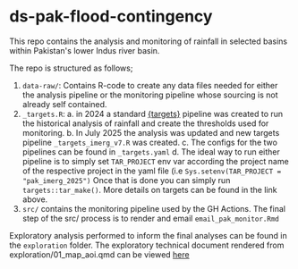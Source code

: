 
# ds-pak-flood-contingency

<!-- badges: start -->
<!-- badges: end -->

This repo contains the analysis and monitoring of rainfall in selected basins
within Pakistan's lower Indus river basin.


The repo is structured as follows;

1. `data-raw/`: Contains R-code to create any data files needed for either the 
analysis pipeline or the monitoring pipeline whose sourcing is not already
self contained.
2. `_targets.R`:
    a. in 2024 a standard [{targets}](https://books.ropensci.org/targets/) pipeline was created to run the historical
analysis of rainfall and create the thresholds used for monitoring.
    b. In July 2025 the analysis was updated and new targets pipeline `_targets_imerg_v7.R` was created.
    c. The configs for the two pipelines can be found in `_targets.yaml` 
    d. The ideal way to run either pipeline is to simply set `TAR_PROJECT` env var according the project name 
    of the respective project in the yaml file (i.e `Sys.setenv(TAR_PROJECT = "pak_imerg_2025")`
    Once that is done you can simply run `targets::tar_make()`. More details on targets can be found in the link above.
3. `src/` contains the monitoring pipeline used by the GH Actions. The final
step of the src/ process is to render and email `email_pak_monitor.Rmd`

Exploratory analysis performed to inform the final analyses can be found in the
`exploration` folder. The exploratory technical document rendered from exploration/01_map_aoi.qmd can be viewed [here](https://rpubs.com/zackarno/1199575)
